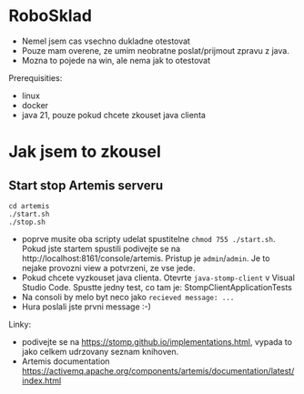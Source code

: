 # RoboSklad


* Nemel jsem cas vsechno dukladne otestovat
* Pouze mam overene, ze umim neobratne poslat/prijmout zpravu z java.
* Mozna to pojede na win, ale nema jak to otestovat

Prerequisities:
- linux
- docker
- java 21, pouze pokud chcete zkouset java clienta



# Jak jsem to zkousel
## Start stop Artemis serveru
```shell
cd artemis
./start.sh
./stop.sh
```
- poprve musite oba scripty udelat spustitelne `chmod 755 ./start.sh`.
Pokud jste startem spustili podivejte se na http://localhost:8161/console/artemis. Pristup je `admin`/`admin`. Je to nejake provozni view a potvrzeni, ze vse jede.
- Pokud chcete vyzkouset java clienta. Otevrte `java-stomp-client` v Visual Studio Code. Spustte jedny test, co tam je: StompClientApplicationTests
- Na consoli by melo byt neco jako `recieved message: ...`
- Hura poslali jste prvni message :-)



Linky:
- podivejte se na https://stomp.github.io/implementations.html, vypada to jako celkem udrzovany seznam knihoven.
- Artemis documentation https://activemq.apache.org/components/artemis/documentation/latest/index.html
